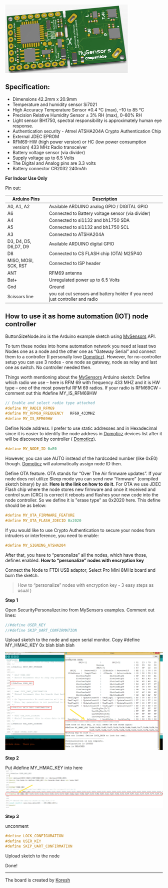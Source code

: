 

![enter image description here](https://github.com/EasySensors/ButtonSizeNode/blob/master/pics/bttnsz.jpg?raw=true)
## Specification: ##
 - Dimensions 42.2mm x 20.9mm
 - Temperature and humidity sensor Si7021 
 - High Accuracy Temperature Sensor ±0.4 °C (max), –10 to 85 °C
 - Precision Relative Humidity Sensor ± 3% RH (max), 0–80% RH
 - Light sensor BH1750,  spectral responsibility is approximately human eye response.
 - Authentication security - Atmel ATSHA204A Crypto Authentication Chip
 - External JDEC EPROM
 - RFM69-HW (high power version) or HC (low power consumption version) 433 MHz Radio transceiver
 - Battery voltage sensor (via divider)
 - Supply voltage up to 6.5 Volts
 - The Digital and Analog pins are 3.3 volts
 - Battery connector CR2032 240mAh
 

**For Indoor Use Only**
 
 Pin out: 


Arduino Pins|	Description
------------|--------------
A0, A1, A2 |	Available ARDUINO analog GPIO / DIGITAL GPIO
A6 |	Connected to Battery voltage sensor (via divider)
A4 |	Connected to si1132 and bh1750 SDA 
A5 |	Connected to si1132 and bh1750 SCL
A3 |	Connected to  ATSHA204A
D3, D4, D5, D6,D7, D9 |	Available ARDUINO digital GPIO
D8 |	Connected to CS FLASH chip (OTA) M25P40
MISO, MOSI, SCK, RST |	Connected to ISP header
ANT |	RFM69 antenna
Bat+ | Unregulated power up to 6.5 Volts
Gnd | Ground
Scissors line | you cat cut sensors and battery holder if you need just controller and radio


How to use it as home automation (IOT) node controller
------------------------------------------------------


ButtonSizeNode.ino is the Arduino example sketch using [MySensors](https://www.mysensors.org/) API. 

To turn these nodes into home automation network you need at least two Nodes one as a node and the other one as “Gateway Serial” and connect them to a controller (I personally love [Domoticz](https://domoticz.com/)). However, for no-controller setup you can use 3 nodes - one node as gateway, node as relay and last one as switch. No controller needed then.

Things worth mentioning about the  [MySensors](https://www.mysensors.org/) Arduino sketch:
Define which radio we use – here is RFM 69 with frequency 433 MHZ and it is HW type – one of the most powerful RFM 69 radios.  If your radio is RFM69CW - comment out this  #define MY_IS_RFM69HW 
```c++
// Enable and select radio type attached
#define MY_RADIO_RFM69
#define MY_RFM69_FREQUENCY   RF69_433MHZ
#define MY_IS_RFM69HW
```
Define Node address. I prefer to use static addresses and in Hexadecimal since it is easier to identify the node address in  [Domoticz](https://domoticz.com/) devices list after it will be discovered by controller ( [Domoticz](https://domoticz.com/)).
```c++
#define MY_NODE_ID 0xE0
```
However, you can use AUTO instead of the hardcoded number (like 0xE0) though.  [Domoticz](https://domoticz.com/) will automatically assign node ID then.

Define OTA feature. OTA stands for “Over The Air firmware updates”. If your node does not utilize Sleep mode you can send new “firmware” (compiled sketch binary) by air. **Here is the link on how to do it.**
For OTA we use JDEC Flash chip where the node stores new firmware and once it received and control sum (CRC) is correct it reboots and flashes your new code into the node controller. So we define it is "erase type" as 0x2020 here. This define should be as below: 

```c++
#define MY_OTA_FIRMWARE_FEATURE
#define MY_OTA_FLASH_JDECID 0x2020
```
If you would like to use Crypto Authentication to secure your nodes from intruders or interference, you need to enable:

```c++
#define MY_SIGNING_ATSHA204
```
After that, you have to “personalize” all the nodes, which have those, defines enabled. **How to “personalize” nodes with encryption key**

Connect the Node to FTDI USB adaptor, Select Pro Mini 8MHz board and burn the sketch.


> How to “personalize” nodes with encryption key - 3 easy steps as usual )

**Step 1**

Open SecurityPersonalizer.ino from MySensors examples.
 Comment out lines:
```c++
//#define USER_KEY
//#define SKIP_UART_CONFIRMATION
```
Upload sketch to the node and open serial monitor. Copy #define MY_HMAC_KEY 0x blah blah blah

![open serial monitor and copy #define MY_HMAC_KEY 0x blah blah blah](https://github.com/EasySensors/ButtonSizeNode/blob/master/pics/personalization.jpg?raw=true)

**Step 2**

Put #define MY_HMAC_KEY  into here 
![Put it here ](https://github.com/EasySensors/ButtonSizeNode/blob/master/pics/personalization1.jpg?raw=true)

**Step 3**

unconment
```c++
#define LOCK_CONFIGURATION
#define USER_KEY
#define SKIP_UART_CONFIRMATION
```
Upload sketch to the node 

Done!


----------


The board is created by  [Koresh](https://www.openhardware.io/user/143/projects/Koresh) 